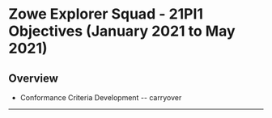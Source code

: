 # Zowe Explorer Squad - 21PI1 Objectives (January 2021 to May 2021)

## Overview

* Conformance Criteria Development -- carryover


----------